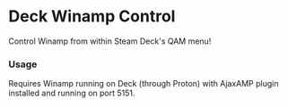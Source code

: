 # Deck Winamp Control

Control Winamp from within Steam Deck's QAM menu!

### Usage

Requires Winamp running on Deck (through Proton) with AjaxAMP plugin installed and running on port 5151.